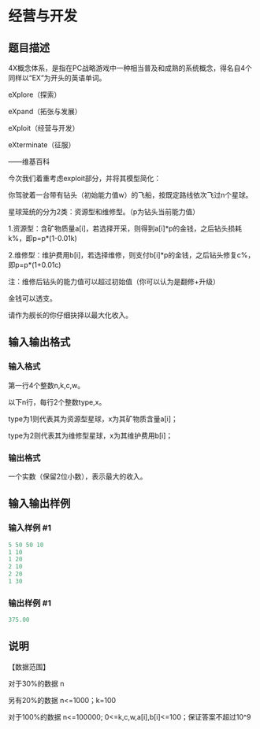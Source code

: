 # 经营与开发

## 题目描述

4X概念体系，是指在PC战略游戏中一种相当普及和成熟的系统概念，得名自4个同样以“EX”为开头的英语单词。

eXplore（探索）

eXpand（拓张与发展）

eXploit（经营与开发）

eXterminate（征服）

——维基百科

今次我们着重考虑exploit部分，并将其模型简化：

你驾驶着一台带有钻头（初始能力值w）的飞船，按既定路线依次飞过n个星球。

星球笼统的分为2类：资源型和维修型。（p为钻头当前能力值）

1.资源型：含矿物质量a[i]，若选择开采，则得到a[i]\*p的金钱，之后钻头损耗k%，即p=p\*(1-0.01k)

2.维修型：维护费用b[i]，若选择维修，则支付b[i]\*p的金钱，之后钻头修复c%，即p=p\*(1+0.01c)

注：维修后钻头的能力值可以超过初始值（你可以认为是翻修+升级）

金钱可以透支。

请作为舰长的你仔细抉择以最大化收入。

## 输入输出格式

### 输入格式

第一行4个整数n,k,c,w。

以下n行，每行2个整数type,x。

type为1则代表其为资源型星球，x为其矿物质含量a[i]；

type为2则代表其为维修型星球，x为其维护费用b[i]；

### 输出格式

一个实数（保留2位小数），表示最大的收入。

## 输入输出样例

### 输入样例 #1

```cpp
5 50 50 10
1 10
1 20
2 10
2 20
1 30

```
### 输出样例 #1

```cpp
375.00
```


## 说明

【数据范围】

对于30%的数据 n

另有20%的数据 n<=1000；k=100

对于100%的数据 n<=100000; 0<=k,c,w,a[i],b[i]<=100；保证答案不超过10^9

